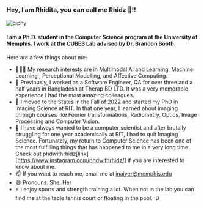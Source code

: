 ### Hey, I am Rhidita, you can call me Rhidz 👋!!
![giphy](https://github.com/Rhidz/Rhidz/assets/36930197/fb001767-2708-444d-8b60-f497f7e5f4a6)



#### I am a Ph.D. student in the Computer Science program at the University of Memphis. I work at the CUBES Lab advised by Dr. Brandon Booth.

Here are a few things about me:
- 👩🏻‍🔬 My research interests are in Multimodal AI and Learning, Machine Learning , Perceptional Modelling, and Affective Computing. 
- 👯 Previously, I worked as a Software Engineer, QA for over three and a half years in Bangladesh at Therap BD LTD. It was a very memorable experience I had the most amazing colleagues.
- 🤔 I moved to the States in the Fall of 2022 and started my PhD in Imaging Science at RIT. In that one year, I learned about imaging through courses like Fourier transformations, Radiometry, Optics, Image Processing and Computer Vision.  
- 🏫 I have always wanted to be a computer scientist and after brutally struggling for one year academically at RIT, I had to quit Imaging Science. Fortunately, my return to Computer Science has been one of the most fulfilling things that has happened to me in a very long time. Check out phdwithrhidz[link][https://www.instagram.com/phdwithrhidz/] if you are interested to know about me.
- 📫 If you want to reach me, email me at inaiyer@memphis.edu
- 😄 Pronouns: She, Her 
- ⚡ I enjoy sports and strength training a lot. When not in the lab you can find me at the table tennis court or floating in the pool. :D


